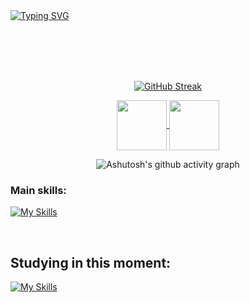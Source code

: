 
<br>
<br>

[![Typing SVG](https://readme-typing-svg.herokuapp.com?font=Fira+Code&weight=300&size=50&duration=4000&pause=1000&color=f46454&center=true&vCenter=true&random=false&width=1000&lines=Hello%2C+my+name+is+Adrya;I'm+20+years+old;I'm+a+Software+Developer;I'm+from+Brazil;welcome%3A)](https://git.io/typing-svg)

<br>
<br>
<br>
<br>

<div align="center">
  
[![GitHub Streak](https://github-readme-streak-stats.herokuapp.com?user=CoderAdx&locale=pt_BR&card_width=900&card_height=250)](https://git.io/streak-stats)

</div>


<div align="center"> 


<a href="mailto:adryagiulyy@gmail.com">
<img align="center"  height="80" width="80" src="https://github.com/carolbarbosa101/carolbarbosa101/assets/44561610/2856fdde-3200-4398-8290-a0e45d3a35a0">
</a>


<a  href="https://www.linkedin.com/in/adrya-giuly/" target=_blank>
<img align="center"  height="80" width="80" src="https://github.com/carolbarbosa101/carolbarbosa101/assets/44561610/bc26a6f8-f0d3-4f15-82e1-55680c48f269">
</a>

</div>

<div align="center" >
   
![Ashutosh's github activity graph](https://ssr-contributions-svg.vercel.app/_/CoderAdx?chart=3dbar&gap=0.6&scale=2&flatten=2&animation=wave&animation_duration=1&animation_delay=0.05&animation_amplitude=20&animation_frequency=0.5&animation_wave_center=10_0&format=svg&weeks=30&theme=pink) 

</div>


### Main skills:
<div align="left"> 
  
[![My Skills](https://skillicons.dev/icons?i=html,css,js,git,linux)](https://skillicons.dev)

</div>

<br>


<h2 align="left"> Studying in this moment: </h2>


<div align="left"> 

[![My Skills](https://skillicons.dev/icons?i=java,git,arch,mysql)](https://skillicons.dev)


</div>

  
<br>
<br>
<br>
<br>








